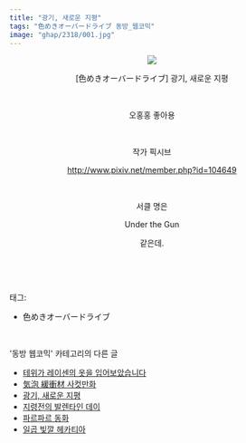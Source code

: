 ```yaml
---
title: "광기, 새로운 지평"
tags: "色めきオーバードライブ 동방_웹코믹"
image: "ghap/2318/001.jpg"
---
```

<div class="article">
<p style="text-align: center; clear: none; float: none;"></p>
<p style="text-align: center; clear: none; float: none;"><img src="{{ site.nasurl }}/ghap/2318/001.jpg"/></p>
<p style="text-align: center; clear: none; float: none;">[色めきオーバードライブ] 광기, 새로운 지평</p>
<p style="text-align: center; clear: none; float: none;"><br/></p>
<p style="text-align: center; clear: none; float: none;">오홍홍 좋아용</p>
<p style="text-align: center; clear: none; float: none;"><br/></p>
<p style="text-align: center; clear: none; float: none;">작가 픽시브</p>
<p style="text-align: center; clear: none; float: none;"><a class="tx-link" href="http://www.pixiv.net/member.php?id=104649" target="_blank">http://www.pixiv.net/member.php?id=104649</a></p>
<p style="text-align: center; clear: none; float: none;"><br/></p>
<p style="text-align: center; clear: none; float: none;">서클 명은</p>
<p style="text-align: center; clear: none; float: none;">Under the Gun</p>
<p style="text-align: center; clear: none; float: none;">같은데.</p>
<p><br/></p>
</div><br/>
<div class="tagTrail">
<p>태그: </p>
<ul>
<li>色めきオーバードライブ</li>
</ul>
</div><br/>
<div class="another">
<p>'동방 웹코믹' 카테고리의 다른 글</p>
<ul>
<li><a href="/2016-09-27-ghap_2362">테위가 레이센의 옷을 입어보았습니다</a></li>
<li><a href="/2016-09-26-ghap_2348">気泡 緩衝材 사컷만화</a></li>
<li><a href="/2016-09-24-ghap_2318">광기, 새로운 지평</a></li>
<li><a href="/2016-09-23-ghap_2316">지령전의 발렌타인 데이</a></li>
<li><a href="/2016-09-22-ghap_2280">파르파르 동화</a></li>
<li><a href="/2016-09-22-ghap_2275">일곱 빛깔 헤카티아</a></li>
</ul>
</div><br/>
<div class="cb_module cb_fluid">
<div class="cb_wrt cb_profile">
</div><!-- commentList close -->
</div><br/>
